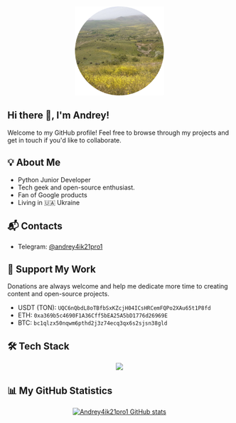 <p align="center">
  <img src="profile.png" alt="Profile Picture" width="200" height="200">
</p>

## Hi there 👋, I'm Andrey!

Welcome to my GitHub profile! Feel free to browse through my projects and get in touch if you'd like to collaborate.

## 💡 About Me
- Python Junior Developer
- Tech geek and open-source enthusiast.
- Fan of Google products
- Living in 🇺🇦 Ukraine

## 📬 Contacts
- Telegram: [@andrey4ik21pro1](https://t.me/andrey4ik21pro1)

## 💖 Support My Work
Donations are always welcome and help me dedicate more time to creating content and open-source projects.

- USDT (TON): `UQC6nQbdL8oTBfbSxKZcjH04ICsHRCemFQPo2XAu65t1P8fd`
- ETH: `0xa369b5c4690F1A36Cff5bEA25A5bD1776d26969E`
- BTC: `bc1qlzx50nqwm6pthd2j3z74ecq3qx6s2sjsn38gld`

## 🛠 Tech Stack

<p align="center">
  <img src="https://skillicons.dev/icons?i=windows,linux,ubuntu,arch,debian,bash,powershell,html,css,js,md,qt,androidstudio,vscode,github,docker,py,discord,stackoverflow,replit,gmail,wordpress&perline=11&theme=dark">
</p>

## 📊 My GitHub Statistics

<div align="center">
    <a href="https://github.com/Andrey4ik21pro1">
        <img src="https://github-readme-stats.vercel.app/api?username=Andrey4ik21pro1&show_icons=true&theme=dark&count_private=true" alt="Andrey4ik21pro1 GitHub stats" />
    </a>
</div>
